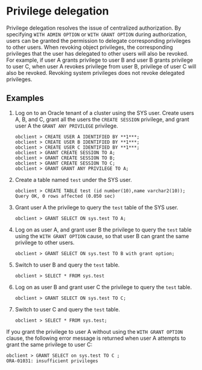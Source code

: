 # Privilege delegation

Privilege delegation resolves the issue of centralized authorization. By specifying `WITH ADMIN OPTION` or `WITH GRANT OPTION` during authorization, users can be granted the permission to delegate corresponding privileges to other users. When revoking object privileges, the corresponding privileges that the user has delegated to other users will also be revoked. For example, if user A grants privilege to user B and user B grants privilege to user C, when user A revokes privilege from user B, privilege of user C will also be revoked. Revoking system privileges does not revoke delegated privileges.

## Examples

1. Log on to an Oracle tenant of a cluster using the SYS user. Create users A, B, and C, grant all the users the `CREATE SESSION` privilege, and grant user A the `GRANT ANY PRIVILEGE` privilege. 

   ```shell
   obclient > CREATE USER A IDENTIFIED BY **1***;
   obclient > CREATE USER B IDENTIFIED BY **1***;
   obclient > CREATE USER C IDENTIFIED BY **1***;
   obclient > GRANT CREATE SESSION TO A;
   obclient > GRANT CREATE SESSION TO B;
   obclient > GRANT CREATE SESSION TO C;
   obclient > GRANT GRANT ANY PRIVILEGE TO A;
   ```

2. Create a table named `test` under the SYS user. 

   ```shell
   obclient > CREATE TABLE test (id number(10),name varchar2(10));
   Query OK, 0 rows affected (0.050 sec)
   ```

3. Grant user A the privilege to query the `test` table of the SYS user. 

   ```shell
   obclient > GRANT SELECT ON sys.test TO A;
   ```

4. Log on as user A, and grant user B the privilege to query the `test` table using the `WITH GRANT OPTION` cause, so that user B can grant the same privilege to other users. 

   ```shell
   obclient > GRANT SELECT ON sys.test TO B with grant option;
   ```

5. Switch to user B and query the `test` table. 

   ```shell
   obclient > SELECT * FROM sys.test
   ```

6. Log on as user B and grant user C the privilege to query the `test` table. 

   ```shell
   obclient > GRANT SELECT ON sys.test TO C;
   ```

7. Switch to user C and query the `test` table. 

   ```shell
   obclient > SELECT * FROM sys.test;
   ```

If you grant the privilege to user A without using the `WITH GRANT OPTION` clause, the following error message is returned when user A attempts to grant the same privilege to user C:

```shell
obclient > GRANT SELECT on sys.test TO C ;
ORA-01031: insufficient privileges
```
